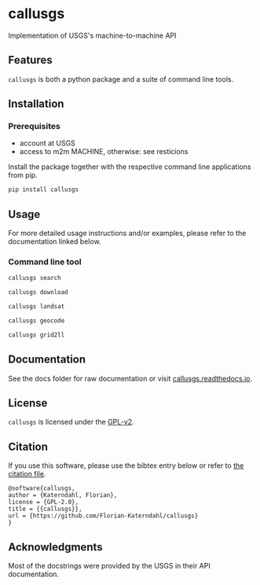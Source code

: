 # callusgs

Implementation of USGS's machine-to-machine API 

## Features

`callusgs` is both a python package and a suite of command line tools.

## Installation

### Prerequisites

- account at USGS
- access to m2m MACHINE, otherwise: see resticions

Install the package together with the respective command line applications from pip.

```bash
pip install callusgs
```

## Usage

For more detailed usage instructions and/or examples, please refer to the documentation linked below.

### Command line tool

```bash
callusgs search
```

```bash
callusgs download
```

```bash
callusgs landsat
```

```bash
callusgs geocode
```

```bash
callusgs grid2ll
```

## Documentation

See the docs folder for raw documentation or visit [callusgs.readthedocs.io](https://callusgs.readthedocs.io).

## License

`callusgs` is licensed under the [GPL-v2](LICENSE).

## Citation

If you use this software, please use the bibtex entry below or refer to [the citation file](CITATION.cff).

```
@software{callusgs,
author = {Katerndahl, Florian},
license = {GPL-2.0},
title = {{callusgs}},
url = {https://github.com/Florian-Katerndahl/callusgs}
}
```

## Acknowledgments

Most of the docstrings were provided by the USGS in their API documentation.

